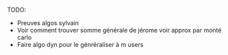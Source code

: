 TODO:       
- Preuves algos sylvain     
- Voir comment trouver somme générale de jérome voir approx par monté carlo     
- Faire algo dyn pour le génréraliser à m users     
